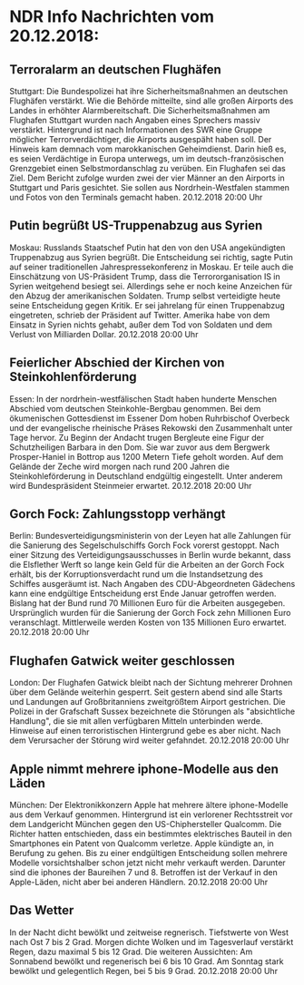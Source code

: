 # NDR Info Nachrichten vom 20.12.2018:


## Terroralarm an deutschen Flughäfen
Stuttgart:	Die Bundespolizei hat ihre Sicherheitsmaßnahmen an deutschen Flughäfen verstärkt. Wie die Behörde mitteilte, sind alle großen Airports des Landes in erhöhter Alarmbereitschaft. Die Sicherheitsmaßnahmen am Flughafen Stuttgart wurden nach Angaben eines Sprechers massiv verstärkt. Hintergrund ist nach Informationen des SWR eine Gruppe möglicher Terrorverdächtiger, die Airports ausgespäht haben soll. Der Hinweis kam demnach vom marokkanischen Geheimdienst. Darin hieß es, es seien Verdächtige in Europa unterwegs, um im deutsch-französischen Grenzgebiet einen Selbstmordanschlag zu verüben. Ein Flughafen sei das Ziel. Dem Bericht zufolge wurden zwei der vier Männer an den Airports in Stuttgart und Paris gesichtet. Sie sollen aus Nordrhein-Westfalen stammen und Fotos von den Terminals gemacht haben. 20.12.2018 20:00 Uhr 

## Putin begrüßt US-Truppenabzug aus Syrien
Moskau: Russlands Staatschef Putin hat den von den USA angekündigten Truppenabzug aus Syrien begrüßt. Die Entscheidung sei richtig, sagte Putin auf seiner traditionellen Jahrespressekonferenz in Moskau. Er teile auch die Einschätzung von US-Präsident Trump, dass die Terrororganisation IS in Syrien weitgehend besiegt sei. Allerdings sehe er noch keine Anzeichen für den Abzug der amerikanischen Soldaten. Trump selbst verteidigte heute seine Entscheidung gegen Kritik. Er sei jahrelang für einen Truppenabzug eingetreten, schrieb der Präsident auf Twitter. Amerika habe von dem Einsatz in Syrien nichts gehabt, außer dem Tod von Soldaten und dem Verlust von Milliarden Dollar. 20.12.2018 20:00 Uhr 

## Feierlicher Abschied der Kirchen von Steinkohlenförderung
Essen: In der nordrhein-westfälischen Stadt haben hunderte Menschen Abschied vom deutschen Steinkohle-Bergbau genommen. Bei dem ökumenischen Gottesdienst im Essener Dom hoben Ruhrbischof Overbeck und der evangelische rheinische Präses Rekowski den Zusammenhalt unter Tage hervor. Zu Beginn der Andacht trugen Bergleute eine Figur der Schutzheiligen Barbara in den Dom. Sie war zuvor aus dem Bergwerk Prosper-Haniel in Bottrop aus 1200 Metern Tiefe geholt worden. Auf dem Gelände der Zeche wird morgen nach rund 200 Jahren die Steinkohleförderung in Deutschland endgültig eingestellt. Unter anderem wird Bundespräsident Steinmeier erwartet. 20.12.2018 20:00 Uhr 

## Gorch Fock: Zahlungsstopp verhängt
Berlin:	Bundesverteidigungsministerin von der Leyen hat alle Zahlungen für die Sanierung des Segelschulschiffs Gorch Fock vorerst gestoppt. Nach einer Sitzung des Verteidigungsausschusses in Berlin wurde bekannt, dass die Elsflether Werft so lange kein Geld für die Arbeiten an der Gorch Fock erhält, bis der Korruptionsverdacht rund um die Instandsetzung des Schiffes ausgeräumt ist. Nach Angaben des CDU-Abgeordneten Gädechens kann eine endgültige Entscheidung erst Ende Januar getroffen werden. Bislang hat der Bund rund 70 Millionen Euro für die Arbeiten ausgegeben. Ursprünglich wurden für die Sanierung der Gorch Fock zehn Millionen Euro veranschlagt. Mittlerweile werden Kosten von 135 Millionen Euro erwartet. 20.12.2018 20:00 Uhr 

## Flughafen Gatwick weiter geschlossen
London: Der Flughafen Gatwick bleibt nach der Sichtung mehrerer Drohnen über dem Gelände weiterhin gesperrt. Seit gestern abend sind alle Starts und Landungen auf Großbritanniens zweitgrößtem Airport gestrichen. Die Polizei in der Grafschaft Sussex bezeichnete die Störungen als "absichtliche Handlung", die sie mit allen verfügbaren Mitteln unterbinden werde. Hinweise auf einen terroristischen Hintergrund gebe es aber nicht. Nach dem Verursacher der Störung wird weiter gefahndet. 20.12.2018 20:00 Uhr 

## Apple nimmt mehrere iphone-Modelle aus den Läden
München:	Der Elektronikkonzern Apple hat mehrere ältere iphone-Modelle aus dem Verkauf genommen. Hintergrund ist ein verlorener Rechtsstreit vor dem Landgericht München gegen den US-Chiphersteller Qualcomm. Die Richter hatten entschieden, dass ein bestimmtes elektrisches Bauteil in den Smartphones ein Patent von Qualcomm verletze. Apple kündigte an, in Berufung zu gehen. Bis zu einer endgültigen Entscheidung sollen mehrere Modelle vorsichtshalber schon jetzt nicht mehr verkauft werden. Darunter sind die iphones der Baureihen 7 und 8. Betroffen ist der Verkauf in den Apple-Läden, nicht aber bei anderen Händlern. 20.12.2018 20:00 Uhr 

## Das Wetter
In der Nacht dicht bewölkt und zeitweise regnerisch. Tiefstwerte von West nach Ost 7 bis 2 Grad. Morgen dichte Wolken und im Tagesverlauf verstärkt Regen, dazu maximal 5 bis 12 Grad. Die weiteren Aussichten: Am Sonnabend bewölkt und regenerisch bei 6 bis 10 Grad. Am Sonntag stark bewölkt und gelegentlich Regen, bei 5 bis 9 Grad. 20.12.2018 20:00 Uhr 
